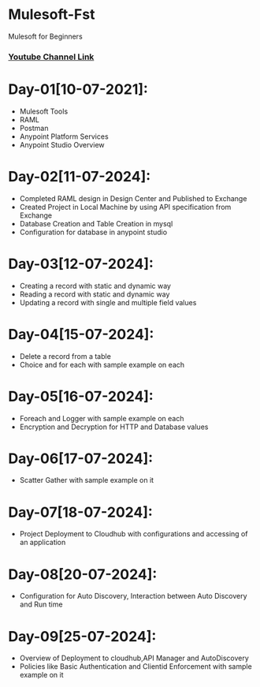 # Mulesoft-Fst
Mulesoft for Beginners

### [Youtube Channel Link](https://www.youtube.com/playlist?list=PLFKvs9F_AI8bttcdgk8LO_iD21X486C-a)

# Day-01[10-07-2021]:
  - Mulesoft Tools
  - RAML
  - Postman
  - Anypoint Platform Services
  - Anypoint Studio Overview
# Day-02[11-07-2024]:
  - Completed RAML design in Design Center and Published to Exchange
  - Created Project in Local Machine by using API specification from Exchange
  - Database Creation and Table Creation in mysql
  - Configuration for database in anypoint studio

# Day-03[12-07-2024]:
  - Creating a record with static and dynamic way
  - Reading a record with static and dynamic way
  - Updating a record with single and multiple field values

# Day-04[15-07-2024]:
  - Delete a record from a table
  - Choice and for each with sample example on each
  
# Day-05[16-07-2024]:
  - Foreach and Logger with sample example on each
  - Encryption and Decryption for HTTP and Database values
  
# Day-06[17-07-2024]:
  - Scatter Gather with sample example on it
  
# Day-07[18-07-2024]:
  - Project Deployment to Cloudhub with configurations and accessing of an application
  
# Day-08[20-07-2024]:
  - Configuration for Auto Discovery, Interaction between Auto Discovery and Run time

# Day-09[25-07-2024]:
  - Overview of Deployment to cloudhub,API Manager and AutoDiscovery
  - Policies like Basic Authentication and Clientid Enforcement with sample example on it
